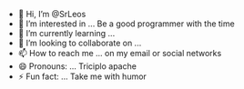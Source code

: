 - 👋 Hi, I’m @SrLeos
- 👀 I’m interested in ... Be a good programmer with the time
- 🌱 I’m currently learning ... 
- 💞️ I’m looking to collaborate on ...
- 📫 How to reach me ... on my email or social networks
- 😄 Pronouns: ... Triciplo apache
- ⚡ Fun fact: ... Take me with humor

<!---
SrLeos/SrLeos is a ✨ special ✨ repository because its `README.md` (this file) appears on your GitHub profile.
You can click the Preview link to take a look at your changes.
--->
